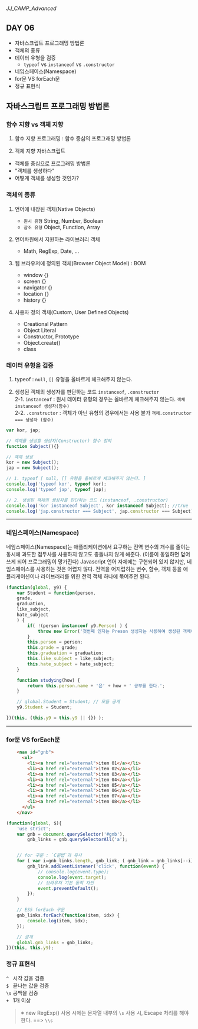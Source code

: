 ###### JJ_CAMP_Advanced

## DAY 06
- 자바스크립트 프로그래밍 방법론
- 객체의 종류
- 데이터 유형을 검증
	- `typeof` vs `instanceof` vs `.constructor`
- 네임스페이스(Namespace)
- for문 VS forEach문
- 정규 표현식

## 자바스크립트 프로그래밍 방법론
### 함수 지향 vs 객체 지향
1. 함수 지향 프로그래밍
: 함수 중심의 프로그래밍 방법론

2. 객체 지향 자바스크립트
- 객체를 중심으로 프로그래밍 방법론
- "객체를 생성하다"
- 어떻게 객체를 생성할 것인가?

### 객체의 종류
1. 언어에 내장된 객체(Native Objects) 
	- `원시 유형` String, Number, Boolean
	- `참조 유형` Object, Function, Array

2. 언어차원에서 지원하는 라이브러리 객체
	- Math, RegExp, Date, ...

3. 웹 브라우저에 정의된 객체(Browser Object Model) : BOM
	- window {}
	- screen {}
	- navigator {}
	- location {}
	- history {}

4. 사용자 정의 객체(Custom, User Defined Objects)
	- Creational Pattern
	- Object Literal
	- Constructor, Prototype
	- Object.create()
	- class 

### 데이터 유형을 검증
1. typeof
: `null`, `[]` 유형을 올바르게 체크해주지 않는다.

2. 생성된 객체의 생성자를 판단하는 코드 `instanceof`, `.constructor`<br>
	2-1. `instanceof` : 원시 데이터 유형의 경우는 올바르게 체크해주지 않는다. `객체 instanceof 생성자(함수)`<br>
	2-2. `.constructor` : 객체가 아닌 유형의 경우에서는 사용 불가 `객체.constructor === 생성자 (함수)`<br>

```javascript
var kor, jap;

// 객체를 생성할 생성자(Constructor) 함수 정의
function Subject(){}

// 객체 생성
kor = new Subject();
jap = new Subject();

// 1. typeof [ null, [] 유형을 올바르게 체크해주지 않는다. ]
console.log('typeof kor', typeof kor);
console.log('typeof jap', typeof jap);

// 2. 생성된 객체의 생성자를 판단하는 코드 (instanceof, .constructor)
console.log('kor instanceof Subject', kor instanceof Subject); //true
console.log('jap.constructor === Subject', jap.constructor === Subject); //true
```

---

### 네임스페이스(Namespace)
네임스페이스(Namespace)는 애플리케이션에서 요구하는 전역 변수의 개수를 줄이는 동시에 과도한 접두사를 사용하지 않고도 충돌나지 않게 해준다. (이름이 동일하면 덮어쓰게 되어 프로그래밍이 망가진다) Javascript 언어 자체에는 구현되어 있지 않지만, 네임스페이스를 사용하는 것은 어렵지 않다. 전역을 어지럽히는 변수, 함수, 객체 등을 애플리케이션이나 라이브러리를 위한 전역 객체 하나에 묶어주면 된다.

```javascript
(function(global, y9) {
	var Student = function(person, 
	grade, 
	graduation, 
	like_subject, 
	hate_subject
	) {
		if( !(person instanceof y9.Person) ) {
			throw new Error('첫번째 인자는 Preson 생성자는 사용하여 생성된 객체어야 합니다.');
		}
		this.person = person;
		this.grade = grade;
		this.graduation = graduation;
		this.like_subject = like_subject;
		this.hate_subject = hate_subject;
	}

	function studying(how) {
		return this.person.name + '은' + how + ' 공부를 한다.';
	}

	// global.Student = Student; // 모듈 공개
	y9.Student = Student;

})(this, (this.y9 = this.y9 || {}) );
```

---

### for문 VS forEach문

```html 
	<nav id="gnb">
	  <ul>
	    <li><a href rel="external">item 01</a></li>
	    <li><a href rel="external">item 02</a></li>
	    <li><a href rel="external">item 03</a></li>
	    <li><a href rel="external">item 04</a></li>
	    <li><a href rel="external">item 05</a></li>
	    <li><a href rel="external">item 06</a></li>
	    <li><a href rel="external">item 07</a></li>
	    <li><a href rel="external">item 08</a></li>
	  </ul>
	</nav>
```

```javascript
(function(global, $){
	'use strict';
	var gnb = document.querySelector('#gnb'),
		gnb_links = gnb.querySelectorAll('a');


	// for 구문 : `C문법`과 유사
	for ( var i=gnb_links.length, gnb_link; ( gnb_link = gnb_links[--i] ); ) {
		gnb_link.addEventListener('click', function(event) {
			// console.log(event.type);
			console.log(event.target);
			// 브라우저 기본 동작 차단
			event.preventDefault();
		});
	}

	// ES5 forEach 구문
	gnb_links.forEach(function(item, idx) {
		console.log(item, idx);
	});

	// 공개 
	global.gnb_links = gnb_links;
})(this, this.y9);
```

### 정규 표현식
`^ ` 시작 값을 검증 <br>
`$ ` 끝나는 값을 검증 <br>
`\s` 공백을 검증 <br>
`+ ` 1개 이상 <br>
> ※ new RegExp() 사용 시에는 문자열 내부의 `\s` 사용 시, Escape 처리를 해야 한다. ==> `\\s`